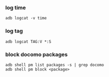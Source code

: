 ### log time

	adb logcat -v time


### log tag

	adb logcat TAG:V *:S


### block docomo packages

	adb shell pm list packages -s | grep docomo
	adb shell pm block <package>
